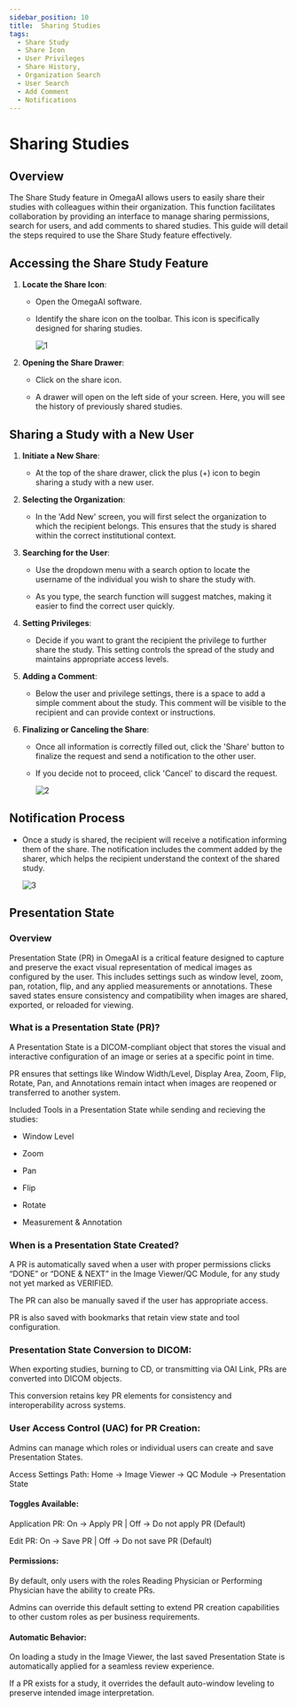 ```yaml
---
sidebar_position: 10
title:  Sharing Studies
tags:
  - Share Study
  - Share Icon
  - User Privileges
  - Share History,
  - Organization Search
  - User Search
  - Add Comment
  - Notifications
---
```

# Sharing Studies

## Overview

The Share Study feature in OmegaAI allows users to easily share their
studies with colleagues within their organization. This function
facilitates collaboration by providing an interface to manage sharing
permissions, search for users, and add comments to shared studies. This
guide will detail the steps required to use the Share Study feature
effectively.

## Accessing the Share Study Feature

1.  **Locate the Share Icon**:

    - Open the OmegaAI software.

    - Identify the share icon on the toolbar. This icon is specifically
      designed for sharing studies.

      ![1](./img/Sharing1.png)

2.  **Opening the Share Drawer**:

    - Click on the share icon.

    - A drawer will open on the left side of your screen. Here, you will
      see the history of previously shared studies.

## Sharing a Study with a New User

1.  **Initiate a New Share**:

    - At the top of the share drawer, click the plus (+) icon to begin
      sharing a study with a new user.

2.  **Selecting the Organization**:

    - In the 'Add New' screen, you will first select the organization to
      which the recipient belongs. This ensures that the study is shared
      within the correct institutional context.

3.  **Searching for the User**:

    - Use the dropdown menu with a search option to locate the username
      of the individual you wish to share the study with.

    - As you type, the search function will suggest matches, making it
      easier to find the correct user quickly.

4.  **Setting Privileges**:

    - Decide if you want to grant the recipient the privilege to further
      share the study. This setting controls the spread of the study and
      maintains appropriate access levels.

5.  **Adding a Comment**:

    - Below the user and privilege settings, there is a space to add a
      simple comment about the study. This comment will be visible to
      the recipient and can provide context or instructions.

6.  **Finalizing or Canceling the Share**:

    - Once all information is correctly filled out, click the 'Share'
      button to finalize the request and send a notification to the
      other user.

    - If you decide not to proceed, click 'Cancel' to discard the
      request.

      ![2](./img/Sharing2.png)
      
## Notification Process

- Once a study is shared, the recipient will receive a notification
  informing them of the share. The notification includes the comment
  added by the sharer, which helps the recipient understand the context
  of the shared study.

  ![3](./img/Sharing3.png)
## Presentation State

### Overview
Presentation State (PR) in OmegaAI is a critical feature designed to capture and preserve the exact visual representation of medical images as configured by the user. This includes settings such as window level, zoom, pan, rotation, flip, and any applied measurements or annotations. These saved states ensure consistency and compatibility when images are shared, exported, or reloaded for viewing.

### What is a Presentation State (PR)?

A Presentation State is a DICOM-compliant object that stores the visual and interactive configuration of an image or series at a specific point in time.

PR ensures that settings like Window Width/Level, Display Area, Zoom, Flip, Rotate, Pan, and Annotations remain intact when images are reopened or transferred to another system.

Included Tools in a Presentation State while sending and recieving the studies:

- Window Level

- Zoom

- Pan

- Flip

- Rotate

- Measurement & Annotation

### When is a Presentation State Created?

A PR is automatically saved when a user with proper permissions clicks “DONE” or “DONE & NEXT” in the Image Viewer/QC Module, for any study not yet marked as VERIFIED.

The PR can also be manually saved if the user has appropriate access.

PR is also saved with bookmarks that retain view state and tool configuration.

### Presentation State Conversion to DICOM:

When exporting studies, burning to CD, or transmitting via OAI Link, PRs are converted into DICOM objects.

This conversion retains key PR elements for consistency and interoperability across systems.

### User Access Control (UAC) for PR Creation:

Admins can manage which roles or individual users can create and save Presentation States.

Access Settings Path: Home → Image Viewer → QC Module → Presentation State

#### Toggles Available:

Application PR: On → Apply PR | Off → Do not apply PR (Default)

Edit PR: On → Save PR | Off → Do not save PR (Default)

#### Permissions:

By default, only users with the roles Reading Physician or Performing Physician have the ability to create PRs.

Admins can override this default setting to extend PR creation capabilities to other custom roles as per business requirements.

#### Automatic Behavior:

On loading a study in the Image Viewer, the last saved Presentation State is automatically applied for a seamless review experience.

If a PR exists for a study, it overrides the default auto-window leveling to preserve intended image interpretation.



